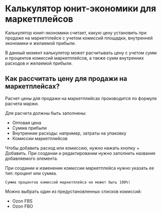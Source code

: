 # Калькулятор юнит-экономики для маркетплейсов

Калькулятор юнит-экономики считает, какую цену установить при продаже на маркетплейсе с учетом комиссий площадки, внутренней экономики и желаемой прибыли.

В данный момент калькулятор может расчитывать цену c учетом сумм и процентов комиссий маркетплейсов, а также сумм внутренних расходов и желаемой прибыли.

## Как рассчитать цену для продажи на маркетплейсах?

Расчет цены для продажи на маркетплейсах производится по формуле расчета маржи.

Для расчета должны быть заполнены:

- Оптовая цена
- Сумма прибыли
- Внутренние расходы: например, затраты на упаковку
- Комиссии маркетплейсов

Чтобы добавить расход или комиссию, нужно нажать кнопку + Добавить. При создании и редактировании нужно заполнить название добавляемого элемента.

При создании и изменении комиссии маркетплейса нужно указать ее тип: процент или сумма.

```
Сумма процентов комиссий маркетплейса не может быть 100%!
```

Можно выбрать один из предустановленных списков комиссий:

- Ozon FBS
- Ozon FBO